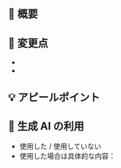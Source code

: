 ## 📝 概要

<!-- このプルリクエストの目的や背景を簡潔に記載してください -->

## 🔧 変更点

<!-- どのような変更を行ったのかを列挙してください -->

-
-

## 💡 アピールポイント

<!-- 特に見てほしい点、工夫した点、レビュー時の注目ポイントなどがあれば記載してください -->

## 🤖 生成 AI の利用

<!-- コーディングや文章作成などで生成AI（ChatGPTなど）を使用した場合、その範囲や用途を明記してください -->

- 使用した / 使用していない
- 使用した場合は具体的な内容：
